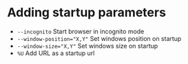 
# Adding startup parameters
- `--incognito` Start browser in incognito mode
- `--window-position="X,Y"` Set windows position on startup
- `--window-size="X,Y"` Set windows size on startup
- `%U` Add URL as a startup url


